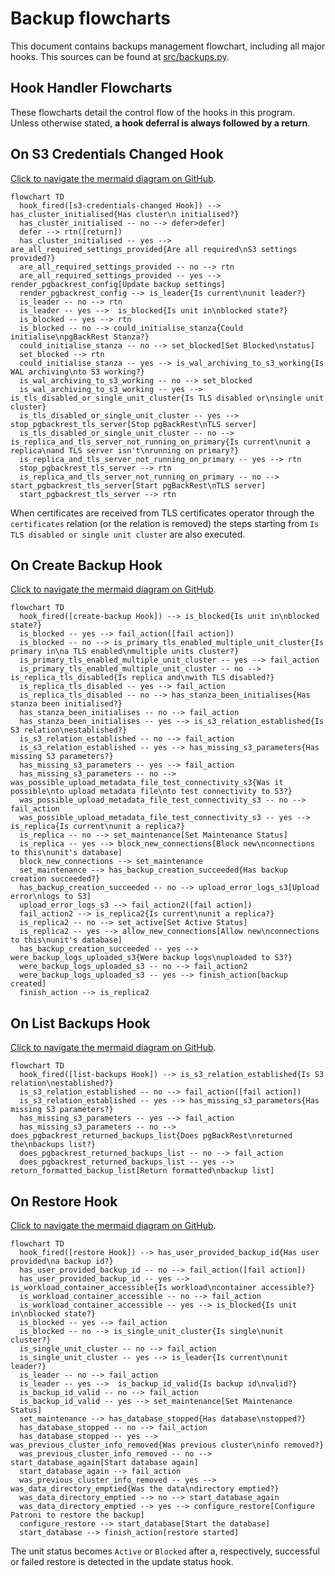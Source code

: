


# Backup flowcharts
This document contains backups management flowchart, including all major hooks. This sources can be found at [src/backups.py](https://github.com/canonical/postgresql-k8s-operator/blob/main/src/backups.py).

## Hook Handler Flowcharts
These flowcharts detail the control flow of the hooks in this program. Unless otherwise stated, **a hook deferral is always followed by a return**.

## On S3 Credentials Changed Hook
[Click to navigate the mermaid diagram on GitHub](https://github.com/canonical/postgresql-k8s-operator/blob/main/docs/explanation/e-backups.md).

```mermaid
flowchart TD
  hook_fired([s3-credentials-changed Hook]) --> has_cluster_initialised{Has cluster\n initialised?}
  has_cluster_initialised -- no --> defer>defer]
  defer --> rtn([return])
  has_cluster_initialised -- yes --> are_all_required_settings_provided{Are all required\nS3 settings provided?}
  are_all_required_settings_provided -- no --> rtn
  are_all_required_settings_provided -- yes --> render_pgbackrest_config[Update backup settings]
  render_pgbackrest_config --> is_leader{Is current\nunit leader?}
  is_leader -- no --> rtn
  is_leader -- yes -->  is_blocked{Is unit in\nblocked state?}
  is_blocked -- yes --> rtn
  is_blocked -- no --> could_initialise_stanza{Could initialise\npgBackRest Stanza?}
  could_initialise_stanza -- no --> set_blocked[Set Blocked\nstatus]
  set_blocked --> rtn
  could_initialise_stanza -- yes --> is_wal_archiving_to_s3_working{Is WAL archiving\nto S3 working?}
  is_wal_archiving_to_s3_working -- no --> set_blocked
  is_wal_archiving_to_s3_working -- yes --> is_tls_disabled_or_single_unit_cluster{Is TLS disabled or\nsingle unit cluster}
  is_tls_disabled_or_single_unit_cluster -- yes --> stop_pgbackrest_tls_server[Stop pgBackRest\nTLS server]
  is_tls_disabled_or_single_unit_cluster -- no --> is_replica_and_tls_server_not_running_on_primary{Is current\nunit a replica\nand TLS server isn't\nrunning on primary?}
  is_replica_and_tls_server_not_running_on_primary -- yes --> rtn
  stop_pgbackrest_tls_server --> rtn
  is_replica_and_tls_server_not_running_on_primary -- no --> start_pgbackrest_tls_server[Start pgBackRest\nTLS server]
  start_pgbackrest_tls_server --> rtn
```

When certificates are received from TLS certificates operator through the `certificates` relation (or the relation is removed) the steps starting from `Is TLS disabled or single unit cluster` are also executed.

## On Create Backup Hook
[Click to navigate the mermaid diagram on GitHub](https://github.com/canonical/postgresql-k8s-operator/blob/main/docs/explanation/e-backups.md).

```mermaid
flowchart TD
  hook_fired([create-backup Hook]) --> is_blocked{Is unit in\nblocked state?}
  is_blocked -- yes --> fail_action([fail action])
  is_blocked -- no --> is_primary_tls_enabled_multiple_unit_cluster{Is primary in\na TLS enabled\nmultiple units cluster?}
  is_primary_tls_enabled_multiple_unit_cluster -- yes --> fail_action
  is_primary_tls_enabled_multiple_unit_cluster -- no --> is_replica_tls_disabled{Is replica and\nwith TLS disabled?}
  is_replica_tls_disabled -- yes --> fail_action
  is_replica_tls_disabled -- no --> has_stanza_been_initialises{Has stanza been initialised?}
  has_stanza_been_initialises -- no --> fail_action
  has_stanza_been_initialises -- yes --> is_s3_relation_established{Is S3 relation\nestablished?}
  is_s3_relation_established -- no --> fail_action
  is_s3_relation_established -- yes --> has_missing_s3_parameters{Has missing S3 parameters?}
  has_missing_s3_parameters -- yes --> fail_action
  has_missing_s3_parameters -- no --> was_possible_upload_metadata_file_test_connectivity_s3{Was it possible\nto upload metadata file\nto test connectivity to S3?}
  was_possible_upload_metadata_file_test_connectivity_s3 -- no --> fail_action
  was_possible_upload_metadata_file_test_connectivity_s3 -- yes --> is_replica{Is current\nunit a replica?}
  is_replica -- no --> set_maintenance[Set Maintenance Status]
  is_replica -- yes --> block_new_connections[Block new\nconnections to this\nunit's database]
  block_new_connections --> set_maintenance
  set_maintenance --> has_backup_creation_succeeded{Has backup creation succeeded?}
  has_backup_creation_succeeded -- no --> upload_error_logs_s3[Upload error\nlogs to S3]
  upload_error_logs_s3 --> fail_action2([fail action])
  fail_action2 --> is_replica2{Is current\nunit a replica?}
  is_replica2 -- no --> set_active[Set Active Status]
  is_replica2 -- yes --> allow_new_connections[Allow new\nconnections to this\nunit's database]
  has_backup_creation_succeeded -- yes --> were_backup_logs_uploaded_s3{Were backup logs\nuploaded to S3?}
  were_backup_logs_uploaded_s3 -- no --> fail_action2
  were_backup_logs_uploaded_s3 -- yes --> finish_action[backup created]
  finish_action --> is_replica2
```

## On List Backups Hook
[Click to navigate the mermaid diagram on GitHub](https://github.com/canonical/postgresql-k8s-operator/blob/main/docs/explanation/e-backups.md).

```mermaid
flowchart TD
  hook_fired([list-backups Hook]) --> is_s3_relation_established{Is S3 relation\nestablished?}
  is_s3_relation_established -- no --> fail_action([fail action])
  is_s3_relation_established -- yes --> has_missing_s3_parameters{Has missing S3 parameters?}
  has_missing_s3_parameters -- yes --> fail_action
  has_missing_s3_parameters -- no --> does_pgbackrest_returned_backups_list{Does pgBackRest\nreturned the\nbackups list?}
  does_pgbackrest_returned_backups_list -- no --> fail_action
  does_pgbackrest_returned_backups_list -- yes --> return_formatted_backup_list[Return formatted\nbackup list]
```

## On Restore Hook
[Click to navigate the mermaid diagram on GitHub](https://github.com/canonical/postgresql-k8s-operator/blob/main/docs/explanation/e-backups.md).

```mermaid
flowchart TD
  hook_fired([restore Hook]) --> has_user_provided_backup_id{Has user provided\na backup id?}
  has_user_provided_backup_id -- no --> fail_action([fail action])
  has_user_provided_backup_id -- yes --> is_workload_container_accessible{Is workload\ncontainer accessible?}
  is_workload_container_accessible -- no --> fail_action
  is_workload_container_accessible -- yes --> is_blocked{Is unit in\nblocked state?}
  is_blocked -- yes --> fail_action
  is_blocked -- no --> is_single_unit_cluster{Is single\nunit cluster?}
  is_single_unit_cluster -- no --> fail_action
  is_single_unit_cluster -- yes --> is_leader{Is current\nunit leader?} 
  is_leader -- no --> fail_action
  is_leader -- yes -->  is_backup_id_valid{Is backup id\nvalid?}
  is_backup_id_valid -- no --> fail_action
  is_backup_id_valid -- yes --> set_maintenance[Set Maintenance Status]
  set_maintenance --> has_database_stopped{Has database\nstopped?}
  has_database_stopped -- no --> fail_action
  has_database_stopped -- yes --> was_previous_cluster_info_removed{Was previous cluster\ninfo removed?}
  was_previous_cluster_info_removed -- no --> start_database_again[Start database again]
  start_database_again --> fail_action
  was_previous_cluster_info_removed -- yes --> was_data_directory_emptied{Was the data\ndirectory emptied?}
  was_data_directory_emptied --> no --> start_database_again
  was_data_directory_emptied --> yes --> configure_restore[Configure Patroni to restore the backup]
  configure_restore --> start_database[Start the database]
  start_database --> finish_action[restore started]
```

The unit status becomes `Active` or `Blocked` after a, respectively, successful or failed restore
is detected in the update status hook.

